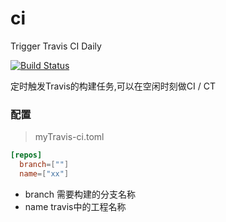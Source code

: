 # ci
Trigger Travis CI Daily

[![Build Status](https://travis-ci.com/tio-serverless/ci.svg?branch=master)](https://travis-ci.com/tio-serverless/ci)

定时触发Travis的构建任务,可以在空闲时刻做CI / CT

### 配置
> myTravis-ci.toml


```toml
[repos]
  branch=[""]
  name=["xx"]
```

+ branch 需要构建的分支名称
+ name travis中的工程名称